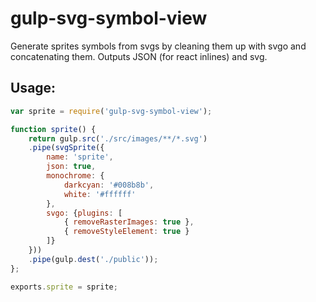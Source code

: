 # gulp-svg-symbol-view
Generate sprites symbols from svgs by cleaning them up with svgo and concatenating them. 
Outputs JSON (for react inlines) and svg. 

## Usage:

```js
var sprite = require('gulp-svg-symbol-view');

function sprite() {
	return gulp.src('./src/images/**/*.svg')
	.pipe(svgSprite({
		name: 'sprite',
		json: true,
		monochrome: {
			darkcyan: '#008b8b',
			white: '#ffffff'
		},
		svgo: {plugins: [
			{ removeRasterImages: true },
			{ removeStyleElement: true }
		]}
	}))
	.pipe(gulp.dest('./public'));
};

exports.sprite = sprite;
```

